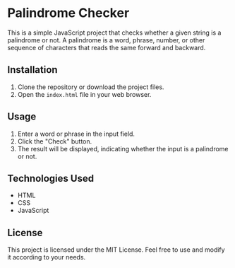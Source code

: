 # Palindrome Checker

This is a simple JavaScript project that checks whether a given string is a palindrome or not. A palindrome is a word, phrase, number, or other sequence of characters that reads the same forward and backward.

## Installation

1. Clone the repository or download the project files.
2. Open the `index.html` file in your web browser.

## Usage

1. Enter a word or phrase in the input field.
2. Click the "Check" button.
3. The result will be displayed, indicating whether the input is a palindrome or not.

## Technologies Used

- HTML
- CSS
- JavaScript

## License

This project is licensed under the MIT License. Feel free to use and modify it according to your needs.
